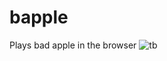 # bapple
Plays bad apple in the browser
![tb](https://yeetyourfiles.lol/download/447e4731-391c-4638-8aaf-ea60f75c04a1 "tb")
